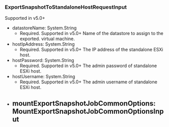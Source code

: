 ### ExportSnapshotToStandaloneHostRequestInput
Supported in v5.0+

- datastoreName: System.String
  - Required. Supported in v5.0+
      Name of the datastore to assign to the exported. virtual machine.
- hostIpAddress: System.String
  - Required. Supported in v5.0+
      The IP address of the standalone ESXi host.
- hostPassword: System.String
  - Required. Supported in v5.0+
      The admin password of standalone ESXi host.
- hostUsername: System.String
  - Required. Supported in v5.0+
      The admin username of standalone ESXi host.
- mountExportSnapshotJobCommonOptions: MountExportSnapshotJobCommonOptionsInput
  - 
